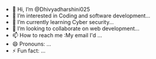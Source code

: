 - 👋 Hi, I’m @Dhivyadharshini025
- 👀 I’m interested in Coding and software development...
- 🌱 I’m currently learning Cyber security...
- 💞️ I’m looking to collaborate on web development...
- 📫 How to reach me :My email I'd ...
- 😄 Pronouns: ...
- ⚡ Fun fact: ...

<!---
Dhivyadharshini025/Dhivyadharshini025 is a ✨ special ✨ repository because its `README.md` (this file) appears on your GitHub profile.
You can click the Preview link to take a look at your changes.
--->
